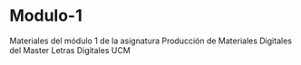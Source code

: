 # Modulo-1
Materiales del módulo 1 de la asignatura Producción de Materiales Digitales del Master Letras Digitales UCM
